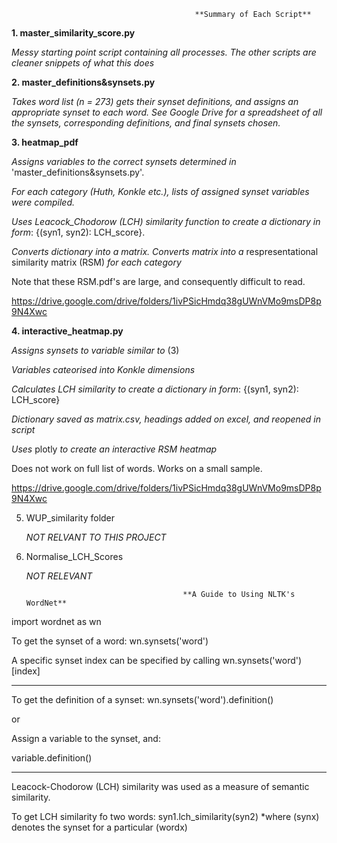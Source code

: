                               
                                             **Summary of Each Script**
**1. master_similarity_score.py**
     
   *Messy starting point script containing all processes. The other scripts are cleaner snippets of what this does*


**2. master_definitions&synsets.py**
      
   *Takes word list (n = 273) gets their synset definitions, and assigns an appropriate synset to each word. See Google Drive for a spreadsheet of all the synsets, corresponding definitions, and final synsets chosen.*


**3. heatmap_pdf**
      
   *Assigns variables to the correct synsets determined in* 'master_definitions&synsets.py'.
      
   *For each category (Huth, Konkle etc.), lists of assigned synset variables were compiled.*
      
   *Uses Leacock_Chodorow (LCH) similarity function to create a dictionary in form*: {(syn1, syn2): LCH_score}.
      
   *Converts dictionary into a matrix. Converts matrix into a* respresentational similarity matrix (RSM) *for each category*
      
   Note that these RSM.pdf's are large, and consequently difficult to read.
      
   https://drive.google.com/drive/folders/1ivPSicHmdq38gUWnVMo9msDP8p9N4Xwc


**4. interactive_heatmap.py**
      
   *Assigns synsets to variable similar to* (3)
      
   *Variables cateorised into Konkle dimensions*
      
   *Calculates LCH similarity to create a dictionary in form*: {(syn1, syn2): LCH_score}
      
   *Dictionary saved as matrix.csv, headings added on excel, and reopened in script*
      
   *Uses* plotly *to create an interactive RSM heatmap*
      
   Does not work on full list of words. Works on a small sample. 
      
   https://drive.google.com/drive/folders/1ivPSicHmdq38gUWnVMo9msDP8p9N4Xwc
       
       
5. WUP_similarity folder
      
      *NOT RELVANT TO THIS PROJECT*
      
      
6. Normalise_LCH_Scores
      
      *NOT RELEVANT*



                                          **A Guide to Using NLTK's WordNet**
                                              
import wordnet as wn

To get the synset of a word: wn.synsets('word')

A specific synset index can be specified by calling wn.synsets('word')[index]

----------------------------------------------------------------------------------------------
  
To get the definition of a synset:
wn.synsets('word').definition()
  
or

Assign a variable to the synset, and:

variable.definition()
  
-----------------------------------------------------------------------------------------------
Leacock-Chodorow (LCH) similarity was used as a measure of semantic similarity.

To get LCH similarity fo two words:
syn1.lch_similarity(syn2)
*where (synx) denotes the synset for a particular (wordx)


  
